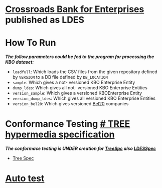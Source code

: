 


# [Crossroads Bank for Enterprises](https://economie.fgov.be/en/themes/enterprises/crossroads-bank-enterprises/services-everyone/public-data-available-reuse/cbe-open-data) published as LDES
# How To Run
***The follow parameters could be fed to the program for processing the KBO dataset:***

 - ```loadfull```: Which loads the CSV files from the given repository   defined by  ```VERSION``` to a DB file defined by ``DB_LOCATION``    
 -  ```sample```: Which gives a not- versioned KBO Enterprise Entity     
 -  ```dump_ldes```: Which gives all not- versioned KBO Enterprise Entities 
 -  ```version_sample```: Which gives a versioned KBOEnterprise Entity       
 -  ```version_dump_ldes```: Which gives all versioned KBO Enterprise Entities       
 -  ```version_bel20```: Which gives versioned [Bel20](https://tradingeconomics.com/belgium/stock-market) companies
 
#  Conformance Testing [# TREE hypermedia specification](https://treecg.github.io/specification/) 

***The conformace testing is UNDER creation for [TreeSpc](https://treecg.github.io/specification/#introduction) also [LDESSpec](https://semiceu.github.io/LinkedDataEventStreams/)***

 - [Tree Spec](./ConformanceTesting/TressSpec)
# [Auto test](./automation/tests)

